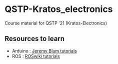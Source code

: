 # QSTP-Kratos_electronics
Course material for QSTP '21 (Kratos-Electronics)

## Resources to learn 
* Arduino : [Jeremy Blum tutorials](https://www.youtube.com/playlist?list=PLA567CE235D39FA84)
* ROS : [ROSwiki tutorials](http://wiki.ros.org/ROS/Tutorials)
